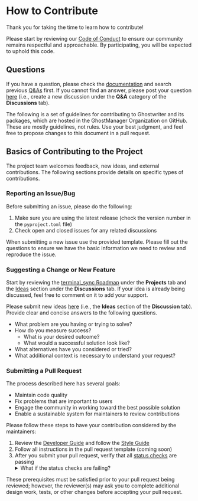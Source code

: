 # How to Contribute

Thank you for taking the time to learn how to contribute!

Please start by reviewing our [Code of Conduct](/CODE_OF_CONDUCT.md) to ensure our community remains respectful and approachable. By participating, you will be expected to uphold this code.

## Questions

If you have a question, please check the [documentation](https://breakid.github.io/terminal_sync/) and search previous [Q&As](https://github.com/breakid/terminal_sync/discussions/categories/q-a) first. If you cannot find an answer, please post your question [here](https://github.com/breakid/terminal_sync/discussions/new?category=q-a) (i.e., create a new discussion under the **Q&A** category of the **Discussions** tab).

The following is a set of guidelines for contributing to Ghostwriter and its packages, which are hosted in the GhostManager Organization on GitHub. These are mostly guidelines, not rules. Use your best judgment, and feel free to propose changes to this document in a pull request.

## Basics of Contributing to the Project

The project team welcomes feedback, new ideas, and external contributions. The following sections provide details on specific types of contributions.

### Reporting an Issue/Bug

Before submitting an issue, please do the following:

1. Make sure you are using the latest release (check the version number in the `pyproject.toml` file)
2. Check open and closed issues for any related discussions

When submitting a new issue use the provided template. Please fill out the questions to ensure we have the basic information we need to review and reproduce the issue.

### Suggesting a Change or New Feature

Start by reviewing the [terminal_sync Roadmap](https://github.com/users/breakid/projects/1) under the **Projects** tab and the [Ideas](https://github.com/breakid/terminal_sync/discussions/categories/ideas) section under the **Discussions** tab. If your idea is already being discussed, feel free to comment on it to add your support.

Please submit new ideas [here](https://github.com/breakid/terminal_sync/discussions/new?category=ideas) (i.e., the **Ideas** section of the **Discussion** tab). Provide clear and concise answers to the following questions.

- What problem are you having or trying to solve?
- How do you measure success?
  - What is your desired outcome?
  - What would a successful solution look like?
- What alternatives have you considered or tried?
- What additional context is necessary to understand your request?

### Submitting a Pull Request

The process described here has several goals:

- Maintain code quality
- Fix problems that are important to users
- Engage the community in working toward the best possible solution
- Enable a sustainable system for maintainers to review contributions

Please follow these steps to have your contribution considered by the maintainers:

1. Review the [Developer Guide](https://breakid.github.io/terminal_sync/developer_guide/) and follow the [Style Guide](https://breakid.github.io/terminal_sync/style_guide/)
2. Follow all instructions in the pull request template (coming soon)
3. After you submit your pull request, verify that all [status checks](https://help.github.com/articles/about-status-checks/) are passing <details><summary>What if the status checks are failing?</summary>If a status check is failing, and you believe that the failure is unrelated to your change, please leave a comment on the pull request explaining why you believe the failure is unrelated. A maintainer will re-run the status check for you. If we conclude that the failure was a false positive, then we will open an issue to track that problem with our status check suite.</details>

These prerequisites must be satisfied prior to your pull request being reviewed; however, the reviewer(s) may ask you to complete additional design work, tests, or other changes before accepting your pull request.
